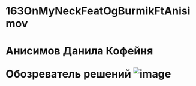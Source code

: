 # 163OnMyNeckFeatOgBurmikFtAnisimov

<h1> Анисимов Данила Кофейня  </h>

<b1>Обозреватель решений</b>
![image](https://user-images.githubusercontent.com/116341190/218977524-c855c4a6-4c67-4c88-bf46-c82964d2c93b.png)

